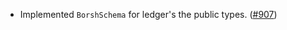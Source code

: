 - Implemented `BorshSchema` for ledger's the public types.
  ([#907](https://github.com/anoma/anoma/pull/907))

